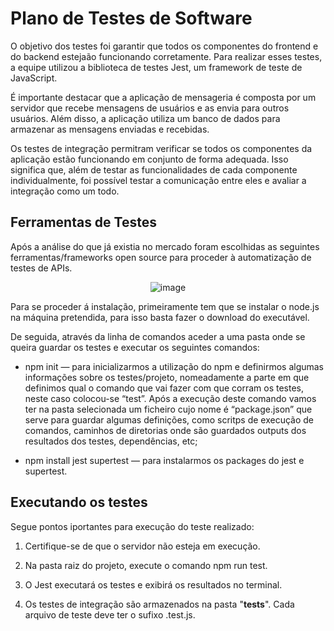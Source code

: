 # Plano de Testes de Software

O objetivo dos testes foi garantir que todos os componentes do frontend e do backend estejaão funcionando corretamente. Para realizar esses testes, a equipe utilizou a biblioteca de testes Jest, um framework de teste de JavaScript.

É importante destacar que a aplicação de mensageria é composta por um servidor que recebe mensagens de usuários e as envia para outros usuários. Além disso, a aplicação utiliza um banco de dados para armazenar as mensagens enviadas e recebidas.

Os testes de integração permitram verificar se todos os componentes da aplicação estão funcionando em conjunto de forma adequada. Isso significa que, além de testar as funcionalidades de cada componente individualmente, foi possível testar a comunicação entre eles e avaliar a integração como um todo.


## Ferramentas de Testes

Após a análise do que já existia no mercado foram escolhidas as seguintes ferramentas/frameworks open source para proceder à automatização de testes de APIs. 

<div align="center">

![image](https://github.com/ICEI-PUC-Minas-PMV-ADS/Chatter/assets/90533356/74f50361-9b31-43a8-b8f1-c369a190879a)
 
 </div>

Para se proceder á instalação, primeiramente tem que se instalar o node.js na máquina pretendida, para isso basta fazer o download do executável.

De seguida, através da linha de comandos aceder a uma pasta onde se queira guardar os testes e executar os seguintes comandos:

- npm init — para inicializarmos a utilização do npm e definirmos algumas informações sobre os testes/projeto, nomeadamente a parte em que definimos qual o comando que vai fazer com que corram os testes, neste caso colocou-se “test”. Após a execução deste comando vamos ter na pasta selecionada um ficheiro cujo nome é “package.json” que serve para guardar algumas definições, como scritps de execução de comandos, caminhos de diretorias onde são guardados outputs dos resultados dos testes, dependências, etc;

- npm install jest supertest — para instalarmos os packages do jest e supertest.

## Executando os testes

Segue pontos iportantes para execução do teste realizado:

1. Certifique-se de que o servidor não esteja em execução.

2. Na pasta raiz do projeto, execute o comando npm run test.

3. O Jest executará os testes e exibirá os resultados no terminal.

4. Os testes de integração são armazenados na pasta  "__tests__". Cada arquivo de teste deve ter o sufixo .test.js.
